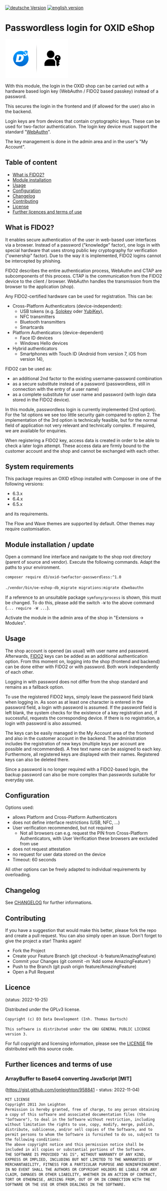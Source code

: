 [![deutsche Version](https://logos.oxidmodule.com/de2_xs.svg)](README.md)
[![english version](https://logos.oxidmodule.com/en2_xs.svg)](README.en.md)

# Passwordless login for OXID eShop

![Passwordless login for OXID eShop](src/logo.png)

With this module, the login in the OXID shop can be carried out with a hardware based login key (WebAuthn / FIDO2 based passkey) instead of a password. 

This secures the login in the frontend and (if allowed for the user) also in the backend.

Login keys are from devices that contain cryptographic keys. These can be used for two-factor authentication. The login key device must support the standard "[WebAuthn](https://w3c.github.io/webauthn/#webauthn-authenticator)".

The key management is done in the admin area and in the user's "My Account".

## Table of content

- [What is FIDO2?](#what-is-fido2)
- [Module installation](#module-installation)
- [Usage](#usage)
- [Configuration](#configuration)
- [Changelog](#changelog)
- [Contributing](#contributing)
- [License](#license)
- [Further licences and terms of use](#further-licences-and-terms-of-use)

## What is FIDO2?

It enables secure authentication of the user in web-based user interfaces via a browser. Instead of a password ("knowledge" factor), one logs in with special hardware that uses strong public key cryptography for verification ("ownership" factor). Due to the way it is implemented, FIDO2 logins cannot be intercepted by phishing. 

FIDO2 describes the entire authentication process, WebAuthn and CTAP are subcomponents of this process. CTAP is the communication from the FIDO2 device to the client / browser. WebAuthn handles the transmission from the browser to the application (shop).

Any FIDO2-certified hardware can be used for registration. This can be:

- Cross-Platform Authenticators (device-independent):
  - USB tokens (e.g. [Solokey](https://solokeys.com/) oder [YubiKey](https://www.yubico.com/)),
  - NFC transmitters
  - Bluetooth transmitters
  - Smartcards
- Platform Authenticators (device-dependent)
  - Face ID devices
  - Windows Hello devices
- Hybrid authenticators
  - Smartphones with Touch ID (Android from version 7, iOS from version 14),

FIDO2 can be used as:
- an additional 2nd factor to the existing username-password combination
- as a secure substitute instead of a password (passwordless, still in connection with the entry of a user name)
- as a complete substitute for user name and password (with login data stored in the FIDO2 device).

In this module, passwordless login is currently implemented (2nd option). 
For the 1st options we see too little security gain compared to option 2. The implementation of the 3rd option is technically feasible, but for the normal field of application not very relevant and technically complex. If required, we are available for enquiries.

When registering a FIDO2 key, access data is created in order to be able to check a later login attempt. These access data are firmly bound to the customer account and the shop and cannot be exchanged with each other.

## System requirements

This package requires an OXID eShop installed with Composer in one of the following versions:

- 6.3.x
- 6.4.x
- 6.5.x

and its requirements.

The Flow and Wave themes are supported by default. Other themes may require customisation.

## Module installation / update

Open a command line interface and navigate to the shop root directory (parent of source and vendor). Execute the following commands. Adapt the paths to your environment.

```bash
composer require d3/oxid-twofactor-passwordless:^1.0

./vendor/bin/oe-eshop-db_migrate migrations:migrate d3webauthn
``` 

If a reference to an unsuitable package `symfony/process` is shown, this must be changed. To do this, please add the switch `-W` to the above command (`... require -W ...`).

Activate the module in the admin area of the shop in "Extensions -> Modules".

## Usage

The shop account is opened (as usual) with user name and password. Afterwards, [FIDO2](https://fidoalliance.org/) keys can be added as an additional authentication option. From this moment on, logging into the shop (frontend and backend) can be done either with FIDO2 or with password. Both work independently of each other.

Logging in with password does not differ from the shop standard and remains as a fallback option.

To use the registered FIDO2 keys, simply leave the password field blank when logging in. As soon as at least one character is entered in the password field, a login with password is assumed. If the password field is left blank, the system checks for the existence of a key registration and, if successful, requests the corresponding device. If there is no registration, a login with password is also assumed.

The keys can be easily managed in the My Account area of the frontend and also in the customer account in the backend. The administration includes the registration of new keys (multiple keys per account are possible and recommended). A free text name can be assigned to each key. Furthermore, all registered keys are displayed with their names. Registered keys can also be deleted there.

Since a password is no longer required with a FIDO2-based login, the backup password can also be more complex than passwords suitable for everyday use.

## Configuration

Options used:

- allows Platform and Cross-Platform Authenticators
- does not define interface restrictions (USB, NFC, ...)
- User verification recommended, but not required
  - Not all browsers can e.g. request the PIN from Cross-Platform Authenticators, with User Verification these browsers are excluded from use
- does not request attestation
- no request for user data stored on the device
- Timeout: 60 seconds

All other options can be freely adapted to individual requirements by overloading.

## Changelog

See [CHANGELOG](CHANGELOG.md) for further informations.

## Contributing

If you have a suggestion that would make this better, please fork the repo and create a pull request. You can also simply open an issue. Don't forget to give the project a star! Thanks again!

- Fork the Project
- Create your Feature Branch (git checkout -b feature/AmazingFeature)
- Commit your Changes (git commit -m 'Add some AmazingFeature')
- Push to the Branch (git push origin feature/AmazingFeature)
- Open a Pull Request

## Licence
(status: 2022-10-25)

Distributed under the GPLv3 license.

```
Copyright (c) D3 Data Development (Inh. Thomas Dartsch)

This software is distributed under the GNU GENERAL PUBLIC LICENSE version 3.
```

For full copyright and licensing information, please see the [LICENSE](LICENSE.md) file distributed with this source code.

## Further licences and terms of use

### ArrayBuffer to Base64 converting JavaScript [MIT]
(https://gist.github.com/jonleighton/958841 - status: 2022-11-04)

```
MIT LICENSE
Copyright 2011 Jon Leighton
Permission is hereby granted, free of charge, to any person obtaining a copy of this software and associated documentation files (the "Software"), to deal in the Software without restriction, including without limitation the rights to use, copy, modify, merge, publish, distribute, sublicense, and/or sell copies of the Software, and to permit persons to whom the Software is furnished to do so, subject to the following conditions:
The above copyright notice and this permission notice shall be included in all copies or substantial portions of the Software.
THE SOFTWARE IS PROVIDED "AS IS", WITHOUT WARRANTY OF ANY KIND, EXPRESS OR IMPLIED, INCLUDING BUT NOT LIMITED TO THE WARRANTIES OF MERCHANTABILITY, FITNESS FOR A PARTICULAR PURPOSE AND NONINFRINGEMENT. IN NO EVENT SHALL THE AUTHORS OR COPYRIGHT HOLDERS BE LIABLE FOR ANY CLAIM, DAMAGES OR OTHER LIABILITY, WHETHER IN AN ACTION OF CONTRACT, TORT OR OTHERWISE, ARISING FROM, OUT OF OR IN CONNECTION WITH THE SOFTWARE OR THE USE OR OTHER DEALINGS IN THE SOFTWARE.
```
